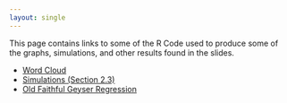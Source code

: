 ```yaml
---
layout: single
---
```


This page contains links to some of the R Code used to produce some of the graphs, simulations, and other results found in the slides.

 - <a href="https://lgpcappiello.github.io/teaching/stat100a/Rcode/wordcloud.R">Word Cloud</a>
 - <a href="https://lgpcappiello.github.io/teaching/stat100a/Rcode/simulations2_3.R">Simulations (Section 2.3)</a>
 - <a href="https://lgpcappiello.github.io/teaching/stat100a/Rcode/oldfaithreg.R">Old Faithful Geyser Regression</a>
 
 
